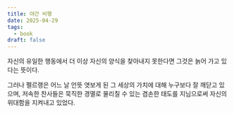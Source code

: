 ```yaml
---
title: 야간 비행
date: 2025-04-29
tags:
  - book
draft: false
---
```


자신의 유일한 행동에서 더 이상 자신의 양식을 찾아내지 못한다면 그것은 늙어 가고 있다는 뜻이다. 

그러나 펠르랭은 어느 날 언뜻 엿보게 된 그 세상의 가치에 대해 누구보다 잘 깨닫고 있으며, 저속한 찬사들은 묵직한 경멸로 물리칠 수 있는 겸손한 태도를 지님으로써 자신의 위대함을 지켜내고 있었다. 